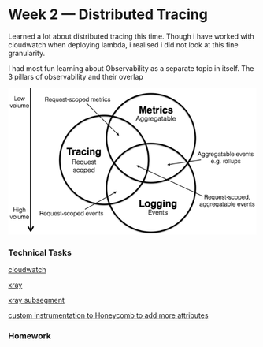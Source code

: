 # Week 2 — Distributed Tracing
Learned a lot about distributed tracing this time.
Though i have worked with cloudwatch when deploying lambda, i realised i did not look at this fine granularity.

I had most fun learning about Observability as a separate topic in itself.
The 3 pillars of observability and their overlap 

![observability](./assets/week-2-observability.png)

### Technical Tasks

[cloudwatch](./assets/week-2-cloud-watch.JPG)

[xray](./assets/week-2-xray-trace.JPG)

[xray subsegment](./assets/week-2-subsegment.JPG)

[custom instrumentation to Honeycomb to add more attributes](./assets/week-2-honeycomb-with-userId.JPG)


### Homework
